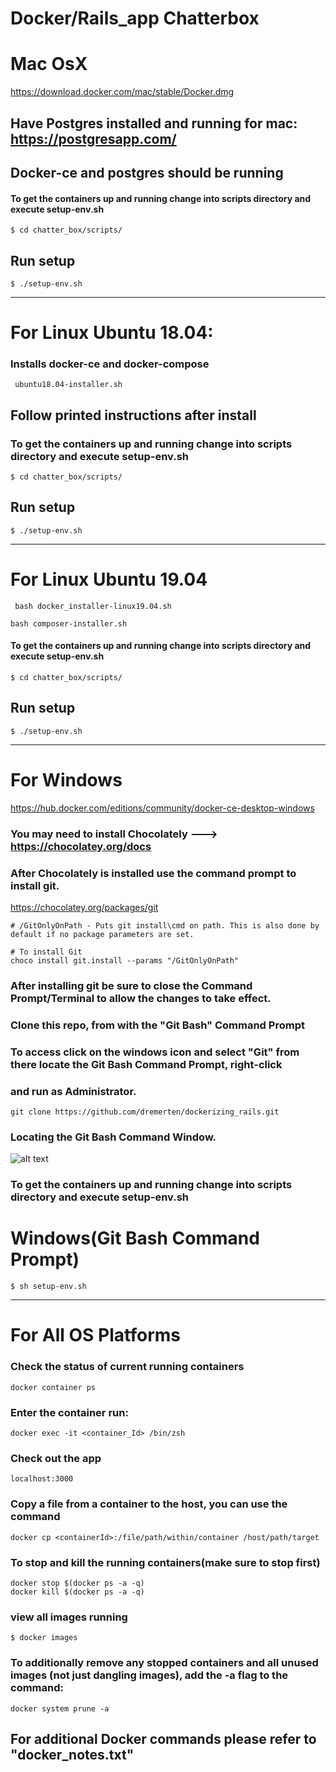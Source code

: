 # Docker/Rails_app Chatterbox

 # Mac OsX
https://download.docker.com/mac/stable/Docker.dmg

## Have Postgres installed and running for mac: https://postgresapp.com/

## Docker-ce and postgres should be running

#### To get the containers up and running change into scripts directory and execute setup-env.sh
```$ cd chatter_box/scripts/```

## Run setup
```$ ./setup-env.sh```

***************************************************************************************************************************

# For Linux Ubuntu 18.04:  

### Installs docker-ce and docker-compose
``` ubuntu18.04-installer.sh```

## Follow printed instructions after install

### To get the containers up and running change into scripts directory and execute setup-env.sh

```$ cd chatter_box/scripts/```

## Run setup
```$ ./setup-env.sh```

***************************************************************************************************************************
# For Linux Ubuntu 19.04 

``` bash docker_installer-linux19.04.sh```

``` bash composer-installer.sh ```

#### To get the containers up and running change into scripts directory and execute setup-env.sh

```$ cd chatter_box/scripts/```

## Run setup
```$ ./setup-env.sh```

**************************************************************************************************************************

# For Windows
 https://hub.docker.com/editions/community/docker-ce-desktop-windows
 

### You may need to install Chocolately ---> https://chocolatey.org/docs

### After Chocolately is installed use the command prompt to install git.
https://chocolatey.org/packages/git

```# MUST RUN CMD AS ADMINISTRATOR
# /GitOnlyOnPath - Puts git install\cmd on path. This is also done by default if no package parameters are set.

# To install Git
choco install git.install --params "/GitOnlyOnPath"
```

### After installing git be sure to close the Command Prompt/Terminal to allow the changes to take effect.

 ### Clone this repo, from with the "Git Bash" Command Prompt
   ### To access click on the windows icon and select "Git" from there locate the Git Bash Command Prompt, right-click
   ### and run as Administrator.
```
git clone https://github.com/dremerten/dockerizing_rails.git
```

### Locating the Git Bash Command Window.
![alt text](https://i.stack.imgur.com/soecn.png)

### To get the containers up and running change into scripts directory and execute setup-env.sh

# Windows(Git Bash Command Prompt)
```$ sh setup-env.sh```

****************************************************************************************************************

# For All OS Platforms

### Check the status of current running containers
```
docker container ps
```
### Enter the container run:
```
docker exec -it <container_Id> /bin/zsh
```
### Check out the app
```localhost:3000```

### Copy a file from a container to the host, you can use the command
```
docker cp <containerId>:/file/path/within/container /host/path/target
```

### To stop and kill the running containers(make sure to stop first)
```
docker stop $(docker ps -a -q)
docker kill $(docker ps -a -q)
```

### view all images running
```
$ docker images
```

### To additionally remove any stopped containers and all unused images (not just dangling images), add the -a flag to the command:
```
docker system prune -a
```
## For additional Docker commands please refer to "docker_notes.txt"

